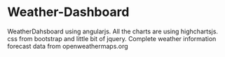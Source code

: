 # Weather-Dashboard
WeatherDahsboard using angularjs. 
All the charts are using highchartsjs.
css from bootstrap and little bit of jquery.
Complete weather information forecast data from openweathermaps.org
